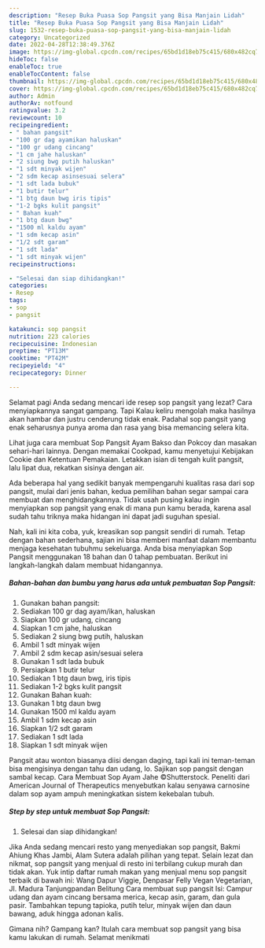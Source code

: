 ```yaml
---
description: "Resep Buka Puasa Sop Pangsit yang Bisa Manjain Lidah"
title: "Resep Buka Puasa Sop Pangsit yang Bisa Manjain Lidah"
slug: 1532-resep-buka-puasa-sop-pangsit-yang-bisa-manjain-lidah
category: Uncategorized
date: 2022-04-28T12:38:49.376Z
image: https://img-global.cpcdn.com/recipes/65bd1d18eb75c415/680x482cq70/sop-pangsit-foto-resep-utama.jpg
hideToc: false
enableToc: true
enableTocContent: false
thumbnail: https://img-global.cpcdn.com/recipes/65bd1d18eb75c415/680x482cq70/sop-pangsit-foto-resep-utama.jpg
cover: https://img-global.cpcdn.com/recipes/65bd1d18eb75c415/680x482cq70/sop-pangsit-foto-resep-utama.jpg
author: Admin
authorAv: notfound
ratingvalue: 3.2
reviewcount: 10
recipeingredient:
- " bahan pangsit"
- "100 gr dag ayamikan haluskan"
- "100 gr udang cincang"
- "1 cm jahe haluskan"
- "2 siung bwg putih haluskan"
- "1 sdt minyak wijen"
- "2 sdm kecap asinsesuai selera"
- "1 sdt lada bubuk"
- "1 butir telur"
- "1 btg daun bwg iris tipis"
- "1-2 bgks kulit pangsit"
- " Bahan kuah"
- "1 btg daun bwg"
- "1500 ml kaldu ayam"
- "1 sdm kecap asin"
- "1/2 sdt garam"
- "1 sdt lada"
- "1 sdt minyak wijen"
recipeinstructions:

- "Selesai dan siap dihidangkan!"
categories:
- Resep
tags:
- sop
- pangsit

katakunci: sop pangsit 
nutrition: 223 calories
recipecuisine: Indonesian
preptime: "PT13M"
cooktime: "PT42M"
recipeyield: "4"
recipecategory: Dinner

---
```



Selamat pagi Anda sedang mencari ide resep sop pangsit yang lezat? Cara menyiapkannya sangat gampang. Tapi Kalau keliru mengolah maka hasilnya akan hambar dan justru cenderung tidak enak. Padahal sop pangsit yang enak seharusnya punya aroma dan rasa yang bisa memancing selera kita.


Lihat juga cara membuat Sop Pangsit Ayam Bakso dan Pokcoy dan masakan sehari-hari lainnya. Dengan memakai Cookpad, kamu menyetujui Kebijakan Cookie dan Ketentuan Pemakaian. Letakkan isian di tengah kulit pangsit, lalu lipat dua, rekatkan sisinya dengan air.

Ada beberapa hal yang sedikit banyak mempengaruhi kualitas rasa dari sop pangsit, mulai dari jenis bahan, kedua pemilihan bahan segar sampai cara membuat dan menghidangkannya. Tidak usah pusing kalau ingin menyiapkan sop pangsit yang enak di mana pun kamu berada, karena asal sudah tahu triknya maka hidangan ini dapat jadi suguhan spesial.


Nah, kali ini kita coba, yuk, kreasikan sop pangsit sendiri di rumah. Tetap dengan bahan sederhana, sajian ini bisa memberi manfaat dalam membantu menjaga kesehatan tubuhmu sekeluarga. Anda bisa menyiapkan Sop Pangsit menggunakan 18 bahan dan 0 tahap pembuatan. Berikut ini langkah-langkah dalam membuat hidangannya.

<!--inarticleads1-->

##### Bahan-bahan dan bumbu yang harus ada untuk pembuatan Sop Pangsit:

1. Gunakan  bahan pangsit:
1. Sediakan 100 gr dag ayam/ikan, haluskan
1. Siapkan 100 gr udang, cincang
1. Siapkan 1 cm jahe, haluskan
1. Sediakan 2 siung bwg putih, haluskan
1. Ambil 1 sdt minyak wijen
1. Ambil 2 sdm kecap asin/sesuai selera
1. Gunakan 1 sdt lada bubuk
1. Persiapkan 1 butir telur
1. Sediakan 1 btg daun bwg, iris tipis
1. Sediakan 1-2 bgks kulit pangsit
1. Gunakan  Bahan kuah:
1. Gunakan 1 btg daun bwg
1. Gunakan 1500 ml kaldu ayam
1. Ambil 1 sdm kecap asin
1. Siapkan 1/2 sdt garam
1. Sediakan 1 sdt lada
1. Siapkan 1 sdt minyak wijen


Pangsit atau wonton biasanya diisi dengan daging, tapi kali ini teman-teman bisa mengisinya dengan tahu dan udang, lo. Sajikan sop pangsit dengan sambal kecap. Cara Membuat Sop Ayam Jahe ©Shutterstock. Peneliti dari American Journal of Therapeutics menyebutkan kalau senyawa carnosine dalam sop ayam ampuh meningkatkan sistem kekebalan tubuh. 

<!--inarticleads2-->

##### Step by step untuk membuat Sop Pangsit:


1. Selesai dan siap dihidangkan!

Jika Anda sedang mencari resto yang menyediakan sop pangsit, Bakmi Ahiung Khas Jambi, Alam Sutera adalah pilihan yang tepat. Selain lezat dan nikmat, sop pangsit yang menjual di resto ini terbilang cukup murah dan tidak akan. Yuk intip daftar rumah makan yang menjual menu sop pangsit terbaik di bawah ini: Wang Dapur Viggie, Denpasar Felly Vegan Vegetarian, Jl. Madura Tanjungpandan Belitung Cara membuat sup pangsit Isi: Campur udang dan ayam cincang bersama merica, kecap asin, garam, dan gula pasir. Tambahkan tepung tapioka, putih telur, minyak wijen dan daun bawang, aduk hingga adonan kalis. 

Gimana nih? Gampang kan? Itulah cara membuat sop pangsit yang bisa kamu lakukan di rumah. Selamat menikmati
